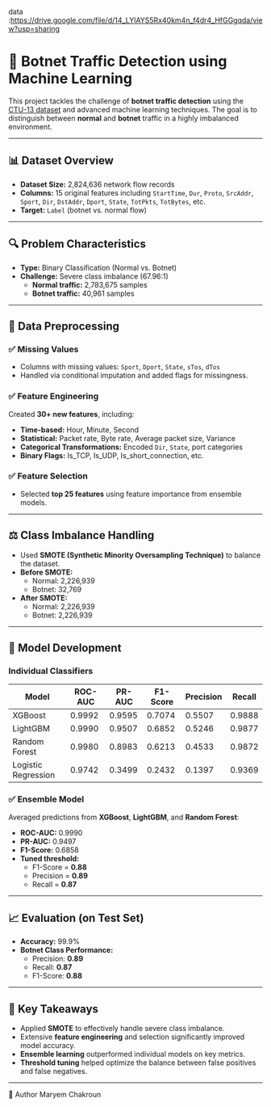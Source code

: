 data :https://drive.google.com/file/d/14_LYlAYS5Rx40km4n_f4dr4_HfGGgqda/view?usp=sharing
# 🤖 Botnet Traffic Detection using Machine Learning

This project tackles the challenge of **botnet traffic detection** using the [CTU-13 dataset](https://www.stratosphereips.org/datasets-ctu13) and advanced machine learning techniques. The goal is to distinguish between **normal** and **botnet** traffic in a highly imbalanced environment.

---

## 📊 Dataset Overview

- **Dataset Size:** 2,824,636 network flow records  
- **Columns:** 15 original features including `StartTime`, `Dur`, `Proto`, `SrcAddr`, `Sport`, `Dir`, `DstAddr`, `Dport`, `State`, `TotPkts`, `TotBytes`, etc.  
- **Target:** `Label` (botnet vs. normal flow)

---

## 🔍 Problem Characteristics

- **Type:** Binary Classification (Normal vs. Botnet)  
- **Challenge:** Severe class imbalance (67.96:1)  
  - **Normal traffic:** 2,783,675 samples  
  - **Botnet traffic:** 40,961 samples

---

## 🧼 Data Preprocessing

### ✅ Missing Values

- Columns with missing values: `Sport`, `Dport`, `State`, `sTos`, `dTos`  
- Handled via conditional imputation and added flags for missingness.

### ✅ Feature Engineering

Created **30+ new features**, including:

- **Time-based:** Hour, Minute, Second  
- **Statistical:** Packet rate, Byte rate, Average packet size, Variance  
- **Categorical Transformations:** Encoded `Dir`, `State`, port categories  
- **Binary Flags:** Is_TCP, Is_UDP, Is_short_connection, etc.

### ✅ Feature Selection

- Selected **top 25 features** using feature importance from ensemble models.

---

## ⚖️ Class Imbalance Handling

- Used **SMOTE (Synthetic Minority Oversampling Technique)** to balance the dataset.  
- **Before SMOTE:**  
  - Normal: 2,226,939  
  - Botnet: 32,769  
- **After SMOTE:**  
  - Normal: 2,226,939  
  - Botnet: 2,226,939

---

## 🤖 Model Development

### Individual Classifiers

| Model               | ROC-AUC | PR-AUC | F1-Score | Precision | Recall |
|---------------------|---------|--------|----------|-----------|--------|
| XGBoost             | 0.9992  | 0.9595 | 0.7074   | 0.5507    | 0.9888 |
| LightGBM            | 0.9990  | 0.9507 | 0.6852   | 0.5246    | 0.9877 |
| Random Forest       | 0.9980  | 0.8983 | 0.6213   | 0.4533    | 0.9872 |
| Logistic Regression | 0.9742  | 0.3499 | 0.2432   | 0.1397    | 0.9369 |

### ✅ Ensemble Model

Averaged predictions from **XGBoost**, **LightGBM**, and **Random Forest**:

- **ROC-AUC:** 0.9990  
- **PR-AUC:** 0.9497  
- **F1-Score:** 0.6858  
- **Tuned threshold:**  
  - F1-Score = **0.88**  
  - Precision = **0.89**  
  - Recall = **0.87**

---

## 📈 Evaluation (on Test Set)

- **Accuracy:** 99.9%  
- **Botnet Class Performance:**  
  - Precision: **0.89**  
  - Recall: **0.87**  
  - F1-Score: **0.88**

---

## 📌 Key Takeaways

- Applied **SMOTE** to effectively handle severe class imbalance.
- Extensive **feature engineering** and selection significantly improved model accuracy.
- **Ensemble learning** outperformed individual models on key metrics.
- **Threshold tuning** helped optimize the balance between false positives and false negatives.

---

🧠 Author
Maryem Chakroun
